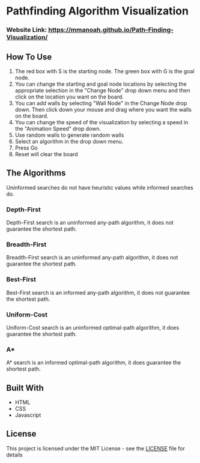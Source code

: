 # Pathfinding Algorithm Visualization

### Website Link: https://mmanoah.github.io/Path-Finding-Visualization/

## How To Use

1. The red box with S is the starting node. The green box with G is the goal node.
2. You can change the starting and goal node locations by selecting the appropriate selection in the "Change Node" drop down menu and then click on the location you want on the board.
3. You can add walls by selecting "Wall Node" in the Change Node drop down. Then click down your mouse and drag where you want the walls on the board.
4. You can change the speed of the visualization by selecting a speed in the "Animation Speed" drop down.
5. Use random walls to generate random walls
6. Select an algorithm in the drop down menu.
7. Press Go
8. Reset will clear the board
## The Algorithms
Uninformed searches do not have heuristic values while informed searches do.
### Depth-First
Depth-First search is an uninformed any-path algorithm, it does not guarantee the shortest path.

### Breadth-First
Breadth-First search is an uninformed any-path algorithm, it does not guarantee the shortest path. 

### Best-First
Best-First search is an informed any-path algorithm, it does not guarantee the shortest path. 

### Uniform-Cost
Uniform-Cost search is an uninformed optimal-path algorithm, it does guarantee the shortest path. 

### A*
A* search is an informed optimal-path algorithm, it does guarantee the shortest path. 

## Built With

* HTML
* CSS
* Javascript

## License

This project is licensed under the MIT License - see the [LICENSE](LICENSE) file for details


